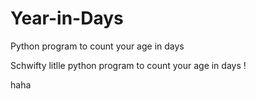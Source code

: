 # Year-in-Days
Python program to count your age in days 


Schwifty litlle python program to count your age in days !

haha
